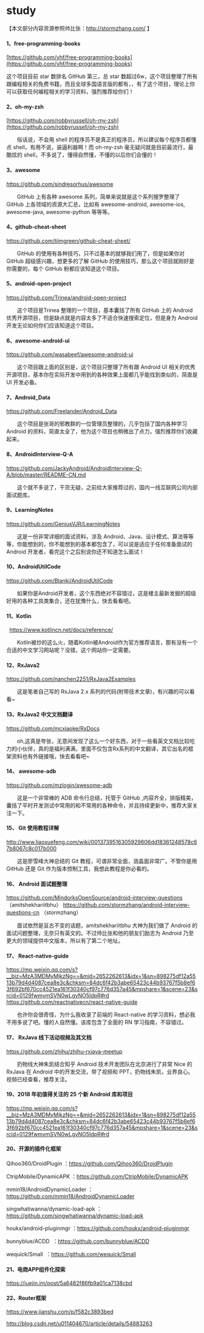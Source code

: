 # study

【本文部分内容资源参照帅比张：http://stormzhang.com/ 】  

 

#### 1、free-programming-books    

[https://github.com/vhf/free-programming-books](https://github.com/vhf/free-programming-books)    

这个项目目前 star 数排名 GitHub 第三，总 star 数超过6w，这个项目整理了所有跟编程相关的免费书籍，而且全球多国语言版的都有，，有了这个项目，理论上你可以获取任何编程相关的学习资料，强烈推荐给你们！   

   

#### 2、oh-my-zsh    
[https://github.com/robbyrussell/oh-my-zsh](https://github.com/robbyrussell/oh-my-zsh) 

　　俗话说，不会用 shell 的程序员不是真正的程序员，所以建议每个程序员都懂点 shell，有用不说，装逼利器啊！而 oh-my-zsh 毫无疑问就是目前最流行，最酷炫的 shell，不多说了，懂得自然懂，不懂的以后你们会懂的！

   

#### 3、awesome    

 https://github.com/sindresorhus/awesome    

　　GitHub 上有各种 awesome 系列，简单来说就是这个系列搜罗整理了 GitHub 上各领域的资源大汇总，比如有 awesome-android, awesome-ios, awesome-java, awesome-python 等等等。    


   

#### 4、github-cheat-sheet    

  https://github.com/tiimgreen/github-cheat-sheet/   

　　GitHub 的使用有各种技巧，只不过基本的就够我们用了，但是如果你对 GitHub 超级感兴趣，想更多的了解 GitHub 的使用技巧，那么这个项目就刚好是你需要的，每个 GitHub 粉都应该知道这个项目。    


   

#### 5、android-open-project    

https://github.com/Trinea/android-open-project    

　　这个项目是Trinea 整理的一个项目，基本囊括了所有 GitHub 上的 Android 优秀开源项目，但是缺点就是内容太多了不适合快速搜索定位，但是身为 Android 开发无论如何你们应该知道这个项目。    

 

 

#### 6、awesome-android-ui    

https://github.com/wasabeef/awesome-android-ui    

　　这个项目跟上面的区别是，这个项目只整理了所有跟 Android UI 相关的优秀开源项目，基本你在实际开发中用到的各种效果上面都几乎能找到类似的，简直是 UI 开发必备。    


   

#### 7、Android_Data    

https://github.com/Freelander/Android_Data    

　　这个项目是张哥的邪教群的一位管理员整理的，几乎包括了国内各种学习 Android 的资料，简直太全了，他为这个项目也稍微出了点力，强烈推荐你们收藏起来。    


   

#### 8、AndroidInterview-Q-A    

https://github.com/JackyAndroid/AndroidInterview-Q-A/blob/master/README-CN.md   

　　这个就不多说了，干货无疑，之前给大家推荐过的，国内一线互联网公司内部面试题库。    


   

#### 9、LearningNotes    

https://github.com/GeniusVJR/LearningNotes    

　　这是一份非常详细的面试资料，涉及 Android、Java、设计模式、算法等等等，你能想到的，你不能想到的基本都包含了，可以说是适应于任何准备面试的 Android 开发者，看完这个之后别说你还不知道怎么面试！



#### 10、AndroidUtilCode

https://github.com/Blankj/AndroidUtilCode

　　如果你是Android开发者，这个东西绝对不容错过，这是楼主最新发掘的超级好用的各种工具类集合，还在犹豫什么，快去看看吧。
  

#### 11、Kotlin
   
https://www.kotlincn.net/docs/reference/

　　Kotlin被炒的这么火，随着Kotlin被Android作为官方推荐语言，那有没有一个合适的中文学习网站呢？没错，这个网站你一定需要。    
 
#### 12、RxJava2
https://github.com/nanchen2251/RxJava2Examples

　　这是笔者自己写的 RxJava 2.x 系列的代码(附带技术文章)，有兴趣的可以看看~
#### 13、RxJava2 中文文档翻译
https://github.com/mcxiaoke/RxDocs

　　oh,这真是夸张，无意间发现了这么一个好东西，对于一些看英文文档比较吃力的小伙伴，真的是福利满满，里面不仅包含Rx系列的中文翻译，其它出名的框架资料也有外链接哦，快去看看吧~ 

#### 14、 awesome-adb
https://github.com/mzlogin/awesome-adb

　　这是一个非常棒的 ADB 命令行总结，托管于 GitHub ,内容齐全，排版精美，囊括了平时开发测试中常用的和不常用的各种命令，并且持续更新中，推荐大家关注一下。
  
  
#### 15、 Git 使用教程详解
http://www.liaoxuefeng.com/wiki/0013739516305929606dd18361248578c67b8067c8c017b000

　　这是廖雪峰大神总结的 Git 教程，可谓非常全面，涵盖面非常广。不管你是用 GitHub 还是 Git 作为版本控制工具，我想此教程是你必看的。
  
#### 16、 Android 面试题整理
https://github.com/MindorksOpenSource/android-interview-questions （amitshekhariitbhu）
https://github.com/stormzhang/android-interview-questions-cn （stormzhang）

　　面试依然是亘古不变的话题，amitshekhariitbhu 大神为我们做了 Android 的面试问题整理，无奈只有英文的。不过帅比张和他的朋友们励志为 Android 乃至更大的领域提供中文版本，所以有了第二个地址。
  

#### 17、 React-native-guide
https://mp.weixin.qq.com/s?__biz=MzA3MDMyMjkzNg==&mid=2652262613&idx=1&sn=898275df12a5513b79d4d4087cea8e3c&chksm=84dc6f42b3abe65423c44b93767f5b8ef63f692bf670cc4521ea161f30340cf97c776d357a45&mpshare=1&scene=23&srcid=0129fwmvmSVN0wLgvNO5IdpR#rd
https://github.com/reactnativecn/react-native-guide

　　也许你会很奇怪，为什么我收录了前端的 React-native 的学习资料，想必我不用多说了吧。懂的人自然懂。该库包含了全面的 RN 学习指南，不容错过。
  
#### 17、 RxJava 线下活动视频及其文档
https://github.com/zhihu/zhihu-rxjava-meetup

　　扔物线大神朱凯结合知乎 Android 技术开发团队在北京进行了非常 Nice 的 RxJava 在 Android 中的开发交流，带了视频和 PPT，扔物线朱凯，业界良心。视频已经查看，推荐关注。
  
#### 19、2018 年初值得关注的 25 个新 Android 库和项目
  
  https://mp.weixin.qq.com/s?__biz=MzA3MDMyMjkzNg==&mid=2652262613&idx=1&sn=898275df12a5513b79d4d4087cea8e3c&chksm=84dc6f42b3abe65423c44b93767f5b8ef63f692bf670cc4521ea161f30340cf97c776d357a45&mpshare=1&scene=23&srcid=0129fwmvmSVN0wLgvNO5IdpR#rd
  
#### 20、开源的插件化框架
  
Qihoo360/DroidPlugin ：https://github.com/Qihoo360/DroidPlugin

CtripMobile/DynamicAPK ：https://github.com/CtripMobile/DynamicAPK

mmin18/AndroidDynamicLoader ： https://github.com/mmin18/AndroidDynamicLoader

singwhatiwanna/dynamic-load-apk ：https://github.com/singwhatiwanna/dynamic-load-apk

houkx/android-pluginmgr ：https://github.com/houkx/android-pluginmgr

bunnyblue/ACDD  ：https://github.com/bunnyblue/ACDD

wequick/Small  ：https://github.com/wequick/Small

#### 21、电商APP组件化探索

https://juejin.im/post/5a6482f86fb9a01ca7138cbd

#### 22、Router框架
https://www.jianshu.com/p/f582c3893bed

http://blog.csdn.net/u011404670/article/details/54883263
